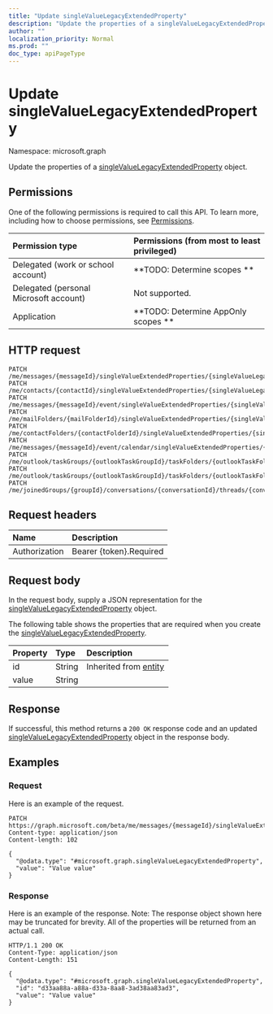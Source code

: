 ```yaml
---
title: "Update singleValueLegacyExtendedProperty"
description: "Update the properties of a singleValueLegacyExtendedProperty object."
author: ""
localization_priority: Normal
ms.prod: ""
doc_type: apiPageType
---
```


# Update singleValueLegacyExtendedProperty

Namespace: microsoft.graph

Update the properties of a [singleValueLegacyExtendedProperty](../resources/singlevaluelegacyextendedproperty.md) object.

## Permissions
One of the following permissions is required to call this API. To learn more, including how to choose permissions, see [Permissions](/concepts/permissions-reference.md).

|Permission type|Permissions (from most to least privileged)|
|:---|:---|
|Delegated (work or school account)|**TODO: Determine scopes **|
|Delegated (personal Microsoft account)|Not supported.|
|Application|**TODO: Determine AppOnly scopes **|

## HTTP request
<!-- {
  "blockType": "ignored"
}
-->
``` http
PATCH /me/messages/{messageId}/singleValueExtendedProperties/{singleValueLegacyExtendedPropertyId}
PATCH /me/contacts/{contactId}/singleValueExtendedProperties/{singleValueLegacyExtendedPropertyId}
PATCH /me/messages/{messageId}/event/singleValueExtendedProperties/{singleValueLegacyExtendedPropertyId}
PATCH /me/mailFolders/{mailFolderId}/singleValueExtendedProperties/{singleValueLegacyExtendedPropertyId}
PATCH /me/contactFolders/{contactFolderId}/singleValueExtendedProperties/{singleValueLegacyExtendedPropertyId}
PATCH /me/messages/{messageId}/event/calendar/singleValueExtendedProperties/{singleValueLegacyExtendedPropertyId}
PATCH /me/outlook/taskGroups/{outlookTaskGroupId}/taskFolders/{outlookTaskFolderId}/singleValueExtendedProperties/{singleValueLegacyExtendedPropertyId}
PATCH /me/outlook/taskGroups/{outlookTaskGroupId}/taskFolders/{outlookTaskFolderId}/tasks/{outlookTaskId}/singleValueExtendedProperties/{singleValueLegacyExtendedPropertyId}
PATCH /me/joinedGroups/{groupId}/conversations/{conversationId}/threads/{conversationThreadId}/posts/{postId}/singleValueExtendedProperties/{singleValueLegacyExtendedPropertyId}
```

## Request headers
|Name|Description|
|:---|:---|
|Authorization|Bearer {token}.Required|

## Request body
In the request body, supply a JSON representation for the [singleValueLegacyExtendedProperty](../resources/singlevaluelegacyextendedproperty.md) object.

The following table shows the properties that are required when you create the [singleValueLegacyExtendedProperty](../resources/singlevaluelegacyextendedproperty.md).

|Property|Type|Description|
|:---|:---|:---|
|id|String| Inherited from [entity](../resources/entity.md)|
|value|String||



## Response
If successful, this method returns a `200 OK` response code and an updated [singleValueLegacyExtendedProperty](../resources/singlevaluelegacyextendedproperty.md) object in the response body.

## Examples

### Request
Here is an example of the request.
<!-- {
  "blockType": "request",
  "name": "update_singlevaluelegacyextendedproperty"
}
-->
``` http
PATCH https://graph.microsoft.com/beta/me/messages/{messageId}/singleValueExtendedProperties/{singleValueLegacyExtendedPropertyId}
Content-type: application/json
Content-length: 102

{
  "@odata.type": "#microsoft.graph.singleValueLegacyExtendedProperty",
  "value": "Value value"
}
```

### Response
Here is an example of the response. Note: The response object shown here may be truncated for brevity. All of the properties will be returned from an actual call.
<!-- {
  "blockType": "response",
  "truncated": true
}
-->
``` http
HTTP/1.1 200 OK
Content-Type: application/json
Content-Length: 151

{
  "@odata.type": "#microsoft.graph.singleValueLegacyExtendedProperty",
  "id": "d33aa88a-a88a-d33a-8aa8-3ad38aa83ad3",
  "value": "Value value"
}
```

